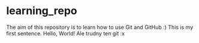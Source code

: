 # learning_repo
The aim of this repository is to learn how to use Git and GitHub :)
This is my first sentence.
Hello, World!
Ale trudny ten git :x